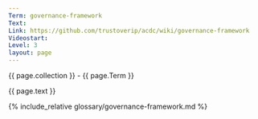 ```yaml
---
Term: governance-framework
Text: 
Link: https://github.com/trustoverip/acdc/wiki/governance-framework
Videostart: 
Level: 3
layout: page
---
```


{{ page.collection }} - {{ page.Term }}

   {{ page.text }}

{% include_relative glossary/governance-framework.md %}
